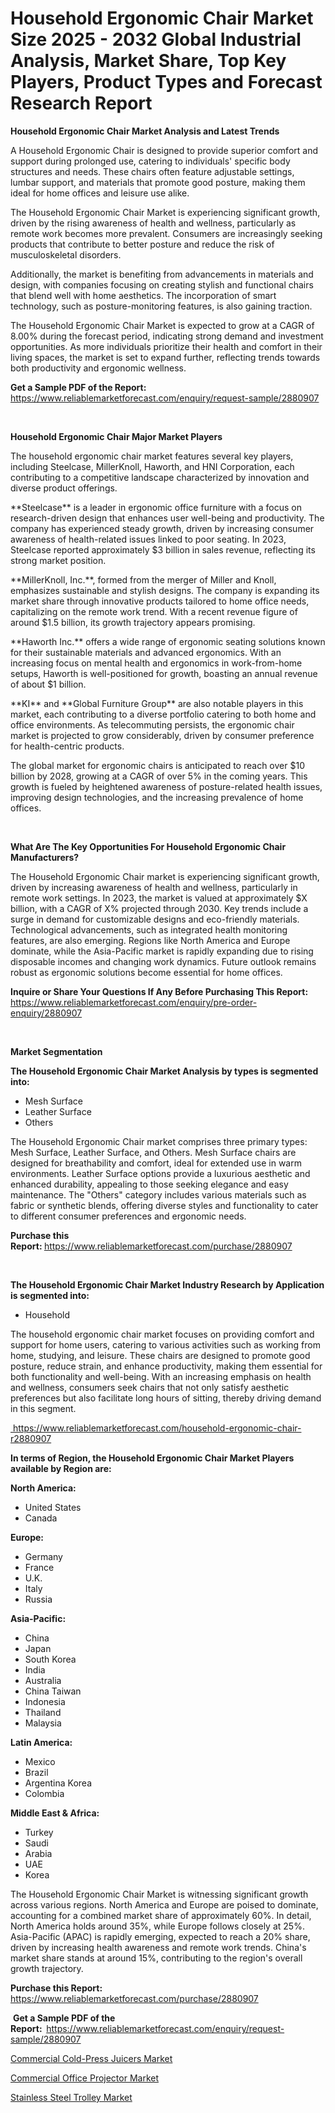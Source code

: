 <p><h1>Household Ergonomic Chair Market Size 2025 - 2032 Global Industrial Analysis, Market Share, Top Key Players, Product Types and Forecast Research Report</h1></p><p><strong>Household Ergonomic Chair Market Analysis and Latest Trends</strong></p>
<p><p>A Household Ergonomic Chair is designed to provide superior comfort and support during prolonged use, catering to individuals' specific body structures and needs. These chairs often feature adjustable settings, lumbar support, and materials that promote good posture, making them ideal for home offices and leisure use alike. </p><p>The Household Ergonomic Chair Market is experiencing significant growth, driven by the rising awareness of health and wellness, particularly as remote work becomes more prevalent. Consumers are increasingly seeking products that contribute to better posture and reduce the risk of musculoskeletal disorders. </p><p>Additionally, the market is benefiting from advancements in materials and design, with companies focusing on creating stylish and functional chairs that blend well with home aesthetics. The incorporation of smart technology, such as posture-monitoring features, is also gaining traction. </p><p>The Household Ergonomic Chair Market is expected to grow at a CAGR of 8.00% during the forecast period, indicating strong demand and investment opportunities. As more individuals prioritize their health and comfort in their living spaces, the market is set to expand further, reflecting trends towards both productivity and ergonomic wellness.</p></p>
<p><strong>Get a Sample PDF of the Report:&nbsp;</strong> <a href="https://www.reliablemarketforecast.com/enquiry/request-sample/2880907?utm_campaign=1903&utm_medium=2&utm_source=Github&utm_content=ia&utm_term=12032025&utm_id=household-ergonomic-chair">https://www.reliablemarketforecast.com/enquiry/request-sample/2880907</a></p>
<p>&nbsp;</p>
<p><strong>Household Ergonomic Chair Major Market Players</strong></p>
<p><p>The household ergonomic chair market features several key players, including Steelcase, MillerKnoll, Haworth, and HNI Corporation, each contributing to a competitive landscape characterized by innovation and diverse product offerings. </p><p>**Steelcase** is a leader in ergonomic office furniture with a focus on research-driven design that enhances user well-being and productivity. The company has experienced steady growth, driven by increasing consumer awareness of health-related issues linked to poor seating. In 2023, Steelcase reported approximately $3 billion in sales revenue, reflecting its strong market position.</p><p>**MillerKnoll, Inc.**, formed from the merger of Miller and Knoll, emphasizes sustainable and stylish designs. The company is expanding its market share through innovative products tailored to home office needs, capitalizing on the remote work trend. With a recent revenue figure of around $1.5 billion, its growth trajectory appears promising.</p><p>**Haworth Inc.** offers a wide range of ergonomic seating solutions known for their sustainable materials and advanced ergonomics. With an increasing focus on mental health and ergonomics in work-from-home setups, Haworth is well-positioned for growth, boasting an annual revenue of about $1 billion.</p><p>**KI** and **Global Furniture Group** are also notable players in this market, each contributing to a diverse portfolio catering to both home and office environments. As telecommuting persists, the ergonomic chair market is projected to grow considerably, driven by consumer preference for health-centric products.</p><p>The global market for ergonomic chairs is anticipated to reach over $10 billion by 2028, growing at a CAGR of over 5% in the coming years. This growth is fueled by heightened awareness of posture-related health issues, improving design technologies, and the increasing prevalence of home offices.</p></p>
<p>&nbsp;</p>
<p><strong>What Are The Key Opportunities For Household Ergonomic Chair Manufacturers?</strong></p>
<p><p>The Household Ergonomic Chair market is experiencing significant growth, driven by increasing awareness of health and wellness, particularly in remote work settings. In 2023, the market is valued at approximately $X billion, with a CAGR of X% projected through 2030. Key trends include a surge in demand for customizable designs and eco-friendly materials. Technological advancements, such as integrated health monitoring features, are also emerging. Regions like North America and Europe dominate, while the Asia-Pacific market is rapidly expanding due to rising disposable incomes and changing work dynamics. Future outlook remains robust as ergonomic solutions become essential for home offices.</p></p>
<p><strong>Inquire or Share Your Questions If Any Before Purchasing This Report:</strong> <a href="https://www.reliablemarketforecast.com/enquiry/pre-order-enquiry/2880907?utm_campaign=1903&utm_medium=2&utm_source=Github&utm_content=ia&utm_term=12032025&utm_id=household-ergonomic-chair">https://www.reliablemarketforecast.com/enquiry/pre-order-enquiry/2880907</a></p>
<p>&nbsp;</p>
<p><strong>Market Segmentation</strong></p>
<p><strong>The Household Ergonomic Chair Market Analysis by types is segmented into:</strong></p>
<p><ul><li>Mesh Surface</li><li>Leather Surface</li><li>Others</li></ul></p>
<p><p>The Household Ergonomic Chair market comprises three primary types: Mesh Surface, Leather Surface, and Others. Mesh Surface chairs are designed for breathability and comfort, ideal for extended use in warm environments. Leather Surface options provide a luxurious aesthetic and enhanced durability, appealing to those seeking elegance and easy maintenance. The "Others" category includes various materials such as fabric or synthetic blends, offering diverse styles and functionality to cater to different consumer preferences and ergonomic needs.</p></p>
<p><strong>Purchase this Report:&nbsp;</strong><a href="https://www.reliablemarketforecast.com/purchase/2880907?utm_campaign=1903&utm_medium=2&utm_source=Github&utm_content=ia&utm_term=12032025&utm_id=household-ergonomic-chair">https://www.reliablemarketforecast.com/purchase/2880907</a></p>
<p>&nbsp;</p>
<p><strong>The Household Ergonomic Chair Market Industry Research by Application is segmented into:</strong></p>
<p><ul><li>Household</li></ul></p>
<p><p>The household ergonomic chair market focuses on providing comfort and support for home users, catering to various activities such as working from home, studying, and leisure. These chairs are designed to promote good posture, reduce strain, and enhance productivity, making them essential for both functionality and well-being. With an increasing emphasis on health and wellness, consumers seek chairs that not only satisfy aesthetic preferences but also facilitate long hours of sitting, thereby driving demand in this segment.</p></p>
<p><a href="https://www.reliablemarketforecast.com/household-ergonomic-chair-r2880907?utm_campaign=1903&utm_medium=2&utm_source=Github&utm_content=ia&utm_term=12032025&utm_id=household-ergonomic-chair">&nbsp;https://www.reliablemarketforecast.com/household-ergonomic-chair-r2880907</a></p>
<p><strong>In terms of Region, the Household Ergonomic Chair Market Players available by Region are:</strong></p>
<p>
    <p> <strong> North America: </strong>
        <ul>
            <li>United States</li>
            <li>Canada</li>
        </ul>
        </p> 
    <p> <strong> Europe: </strong>
        <ul>
            <li>Germany</li>
            <li>France</li>
            <li>U.K.</li>
            <li>Italy</li>
            <li>Russia</li>
        </ul>
        </p> 
    <p> <strong> Asia-Pacific: </strong>
        <ul>
            <li>China</li>
            <li>Japan</li>
            <li>South Korea</li>
            <li>India</li>
            <li>Australia</li>
            <li>China Taiwan</li>
            <li>Indonesia</li>
            <li>Thailand</li>
            <li>Malaysia</li>
        </ul>
        </p> 
    <p> <strong> Latin America: </strong>
        <ul>
            <li>Mexico</li>
            <li>Brazil</li>
            <li>Argentina Korea</li>
            <li>Colombia</li>
        </ul>
        </p> 
    <p> <strong> Middle East & Africa: </strong>
        <ul>
            <li>Turkey</li>
            <li>Saudi</li>
            <li>Arabia</li>
            <li>UAE</li>
            <li>Korea</li>
        </ul>
    </p>
    </p>
<p><p>The Household Ergonomic Chair Market is witnessing significant growth across various regions. North America and Europe are poised to dominate, accounting for a combined market share of approximately 60%. In detail, North America holds around 35%, while Europe follows closely at 25%. Asia-Pacific (APAC) is rapidly emerging, expected to reach a 20% share, driven by increasing health awareness and remote work trends. China's market share stands at around 15%, contributing to the region's overall growth trajectory.</p></p>
<p><strong>Purchase this Report: </strong><a href="https://www.reliablemarketforecast.com/purchase/2880907?utm_campaign=1903&utm_medium=2&utm_source=Github&utm_content=ia&utm_term=12032025&utm_id=household-ergonomic-chair">https://www.reliablemarketforecast.com/purchase/2880907</a></p>
<p>&nbsp;<strong>Get a Sample PDF of the Report:&nbsp;&nbsp;</strong><a href="https://www.reliablemarketforecast.com/enquiry/request-sample/2880907?utm_campaign=1903&utm_medium=2&utm_source=Github&utm_content=ia&utm_term=12032025&utm_id=household-ergonomic-chair">https://www.reliablemarketforecast.com/enquiry/request-sample/2880907</a></p>
<p><strong></strong></p>
<p><p><a href="https://github.com/irfadac/Market-Research-Report-List-5/blob/main/commercial-cold-press-juicers-market.md?utm_campaign=1903&utm_medium=2&utm_source=Github&utm_content=ia&utm_term=12032025&utm_id=household-ergonomic-chair">Commercial Cold-Press Juicers Market</a></p><p><a href="https://github.com/ashepherd82/Market-Research-Report-List-7/blob/main/commercial-office-projector-market.md?utm_campaign=1903&utm_medium=2&utm_source=Github&utm_content=ia&utm_term=12032025&utm_id=household-ergonomic-chair">Commercial Office Projector Market</a></p><p><a href="https://github.com/landtmman/Market-Research-Report-List-1/blob/main/stainless-steel-trolley-market.md?utm_campaign=1903&utm_medium=2&utm_source=Github&utm_content=ia&utm_term=12032025&utm_id=household-ergonomic-chair">Stainless Steel Trolley Market</a></p></p>